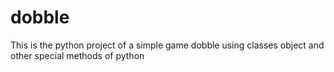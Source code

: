 # dobble
This is the python project of a simple game dobble using classes object and other special methods of python
